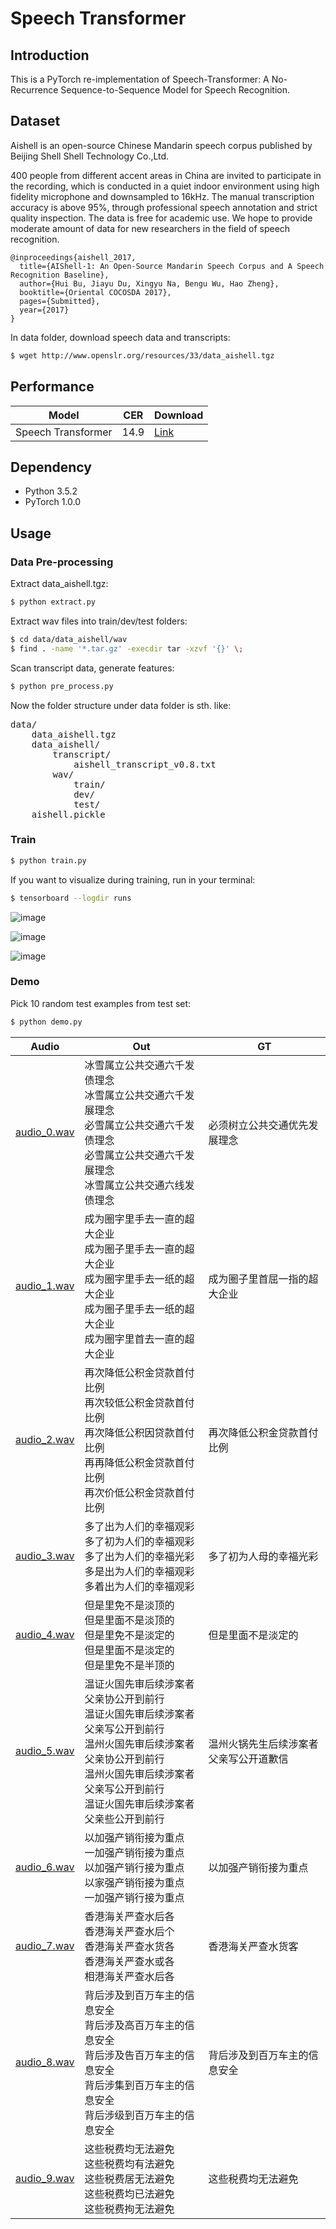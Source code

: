 # Speech Transformer

## Introduction

This is a PyTorch re-implementation of Speech-Transformer: A No-Recurrence Sequence-to-Sequence Model for Speech Recognition.

## Dataset

Aishell is an open-source Chinese Mandarin speech corpus published by Beijing Shell Shell Technology Co.,Ltd.

400 people from different accent areas in China are invited to participate in the recording, which is conducted in a quiet indoor environment using high fidelity microphone and downsampled to 16kHz. The manual transcription accuracy is above 95%, through professional speech annotation and strict quality inspection. The data is free for academic use. We hope to provide moderate amount of data for new researchers in the field of speech recognition.
```
@inproceedings{aishell_2017,
  title={AIShell-1: An Open-Source Mandarin Speech Corpus and A Speech Recognition Baseline},
  author={Hui Bu, Jiayu Du, Xingyu Na, Bengu Wu, Hao Zheng},
  booktitle={Oriental COCOSDA 2017},
  pages={Submitted},
  year={2017}
}
```
In data folder, download speech data and transcripts:

```bash
$ wget http://www.openslr.org/resources/33/data_aishell.tgz
```

## Performance

|Model|CER|Download|
|---|---|---|
|Speech Transformer|14.9|[Link]()|

## Dependency

- Python 3.5.2
- PyTorch 1.0.0

## Usage
### Data Pre-processing
Extract data_aishell.tgz:
```bash
$ python extract.py
```

Extract wav files into train/dev/test folders:
```bash
$ cd data/data_aishell/wav
$ find . -name '*.tar.gz' -execdir tar -xzvf '{}' \;
```

Scan transcript data, generate features:
```bash
$ python pre_process.py
```

Now the folder structure under data folder is sth. like:
<pre>
data/
    data_aishell.tgz
    data_aishell/
        transcript/
            aishell_transcript_v0.8.txt
        wav/
            train/
            dev/
            test/
    aishell.pickle
</pre>

### Train
```bash
$ python train.py
```

If you want to visualize during training, run in your terminal:
```bash
$ tensorboard --logdir runs
```

![image](https://github.com/foamliu/Speech-Transformer/raw/master/images/learning_rate.jpg)

![image](https://github.com/foamliu/Speech-Transformer/raw/master/images/train_loss.jpg)

![image](https://github.com/foamliu/Speech-Transformer/raw/master/images/valid_loss.jpg)

### Demo
Pick 10 random test examples from test set:
```bash
$ python demo.py
```
|Audio|Out|GT|
|---|---|---|
|[audio_0.wav](https://github.com/foamliu/Speech-Transformer/raw/master/audios/audio_0.wav)|冰雪属立公共交通六千发债理念<br>冰雪属立公共交通六千发展理念<br>必雪属立公共交通六千发债理念<br>必雪属立公共交通六千发展理念<br>冰雪属立公共交通六线发债理念|必须树立公共交通优先发展理念|
|[audio_1.wav](https://github.com/foamliu/Speech-Transformer/raw/master/audios/audio_1.wav)|成为圈字里手去一直的超大企业<br>成为圈子里手去一直的超大企业<br>成为圈字里手去一纸的超大企业<br>成为圈子里手去一纸的超大企业<br>成为圈字里首去一直的超大企业|成为圈子里首屈一指的超大企业|
|[audio_2.wav](https://github.com/foamliu/Speech-Transformer/raw/master/audios/audio_2.wav)|再次降低公积金贷款首付比例<br>再次较低公积金贷款首付比例<br>再次降低公积因贷款首付比例<br>再再降低公积金贷款首付比例<br>再次价低公积金贷款首付比例|再次降低公积金贷款首付比例|
|[audio_3.wav](https://github.com/foamliu/Speech-Transformer/raw/master/audios/audio_3.wav)|多了出为人们的幸福观彩<br>多了初为人们的幸福观彩<br>多了出为人们的幸福光彩<br>多是出为人们的幸福观彩<br>多着出为人们的幸福观彩|多了初为人母的幸福光彩|
|[audio_4.wav](https://github.com/foamliu/Speech-Transformer/raw/master/audios/audio_4.wav)|但是里免不是淡顶的<br>但是里面不是淡顶的<br>但是里免不是淡定的<br>但是里面不是淡定的<br>但是里免不是半顶的|但是里面不是淡定的|
|[audio_5.wav](https://github.com/foamliu/Speech-Transformer/raw/master/audios/audio_5.wav)|温证火国先审后续涉案者父亲协公开到前行<br>温证火国先审后续涉案者父亲写公开到前行<br>温州火国先审后续涉案者父亲协公开到前行<br>温州火国先审后续涉案者父亲写公开到前行<br>温证火国先审后续涉案者父亲些公开到前行|温州火锅先生后续涉案者父亲写公开道歉信|
|[audio_6.wav](https://github.com/foamliu/Speech-Transformer/raw/master/audios/audio_6.wav)|以加强产销衔接为重点<br>一加强产销衔接为重点<br>以加强产销行接为重点<br>以家强产销衔接为重点<br>一加强产销行接为重点|以加强产销衔接为重点|
|[audio_7.wav](https://github.com/foamliu/Speech-Transformer/raw/master/audios/audio_7.wav)|香港海关严查水后各<br>香港海关严查水后个<br>香港海关严查水货各<br>香港海关严查水或各<br>相港海关严查水后各|香港海关严查水货客|
|[audio_8.wav](https://github.com/foamliu/Speech-Transformer/raw/master/audios/audio_8.wav)|背后涉及到百万车主的信息安全<br>背后涉及高百万车主的信息安全<br>背后涉及告百万车主的信息安全<br>背后涉集到百万车主的信息安全<br>背后涉级到百万车主的信息安全|背后涉及到百万车主的信息安全|
|[audio_9.wav](https://github.com/foamliu/Speech-Transformer/raw/master/audios/audio_9.wav)|这些税费均无法避免<br>这些税费均有法避免<br>这些税费居无法避免<br>这些税费均已法避免<br>这些税费拘无法避免|这些税费均无法避免|